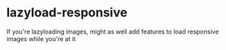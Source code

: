 lazyload-responsive
===================

If you're lazyloading images, might as well add features to load responsive images while you're at it